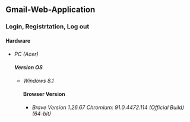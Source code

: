 <h2>Gmail-Web-Application</h2>
<h3>Login, Registrtation, Log out</h3>
 <h4><strong>Hardware</strong></h4>
<ul>
   <li><em>PC (Acer)</li>
<h4><strong>Version OS</h4></em></strong>
<ul>
  <li><em>Windows 8.1</em></li>
<h4><strong>Browser Version</h4></em></strong>
<ul>
<li><em>Brave Version 1.26.67 Chromium: 91.0.4472.114 (Official Build) (64-bit)</em></li>
  
